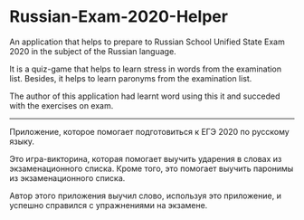 # Russian-Exam-2020-Helper

An application that helps to prepare to Russian School Unified State Exam 2020 in the subject of the Russian language.

It is a quiz-game that helps to learn stress in words from the examination list.
Besides, it helps to learn paronyms from the examination list.

The author of this application had learnt word using this it and succeded with the exercises on exam.

---

Приложение, которое помогает подготовиться к ЕГЭ 2020 по русскому языку.

Это игра-викторина, которая помогает выучить ударения в словах из экзаменационного списка.
Кроме того, это помогает выучить паронимы из экзаменационного списка.

Автор этого приложения выучил слово, используя это приложение, и успешно справился с упражнениями на экзамене.
